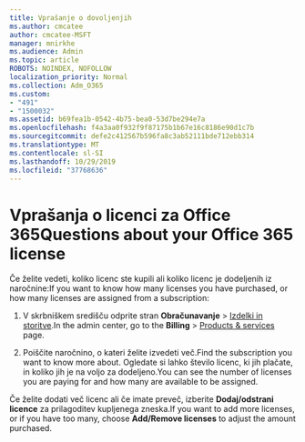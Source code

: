 ```yaml
---
title: Vprašanje o dovoljenjih
ms.author: cmcatee
author: cmcatee-MSFT
manager: mnirkhe
ms.audience: Admin
ms.topic: article
ROBOTS: NOINDEX, NOFOLLOW
localization_priority: Normal
ms.collection: Adm_O365
ms.custom:
- "491"
- "1500032"
ms.assetid: b69fea1b-0542-4b75-bea0-53d7be294e7a
ms.openlocfilehash: f4a3aa0f932f9f87175b1b67e16c8186e90d1c7b
ms.sourcegitcommit: defe2c412567b596fa8c3ab52111bde712ebb314
ms.translationtype: MT
ms.contentlocale: sl-SI
ms.lasthandoff: 10/29/2019
ms.locfileid: "37768636"
---
```

# <a name="questions-about-your-office-365-license"></a><span data-ttu-id="e7b7d-102">Vprašanja o licenci za Office 365</span><span class="sxs-lookup"><span data-stu-id="e7b7d-102">Questions about your Office 365 license</span></span>

<span data-ttu-id="e7b7d-103">Če želite vedeti, koliko licenc ste kupili ali koliko licenc je dodeljenih iz naročnine:</span><span class="sxs-lookup"><span data-stu-id="e7b7d-103">If you want to know how many licenses you have purchased, or how many licenses are assigned from a subscription:</span></span>
  
1. <span data-ttu-id="e7b7d-104">V skrbniškem središču odprite stran **Obračunavanje** \> [Izdelki in storitve](https://go.microsoft.com/fwlink/p/?linkid=842054).</span><span class="sxs-lookup"><span data-stu-id="e7b7d-104">In the admin center, go to the **Billing** \> [Products & services](https://go.microsoft.com/fwlink/p/?linkid=842054) page.</span></span>

2. <span data-ttu-id="e7b7d-105">Poiščite naročnino, o kateri želite izvedeti več.</span><span class="sxs-lookup"><span data-stu-id="e7b7d-105">Find the subscription you want to know more about.</span></span> <span data-ttu-id="e7b7d-106">Ogledate si lahko število licenc, ki jih plačate, in koliko jih je na voljo za dodeljeno.</span><span class="sxs-lookup"><span data-stu-id="e7b7d-106">You can see the number of licenses you are paying for and how many are available to be assigned.</span></span>

<span data-ttu-id="e7b7d-107">Če želite dodati več licenc ali če imate preveč, izberite **Dodaj/odstrani licence** za prilagoditev kupljenega zneska.</span><span class="sxs-lookup"><span data-stu-id="e7b7d-107">If you want to add more licenses, or if you have too many, choose **Add/Remove licenses** to adjust the amount purchased.</span></span>